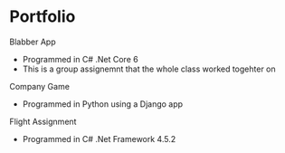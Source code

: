 # Portfolio

Blabber App 
- Programmed in C# .Net Core 6
- This is a group assignemnt that the whole class worked togehter on 

Company Game
- Programmed in Python using a Django app 

Flight Assignment 
- Programmed in C# .Net Framework 4.5.2 
